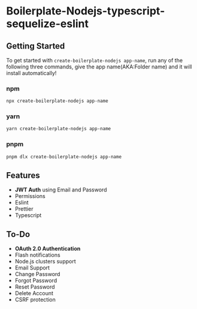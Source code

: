 # Boilerplate-Nodejs-typescript-sequelize-eslint

## Getting Started

To get started with `create-boilerplate-nodejs app-name`, run any of the following three commands, give the app name(AKA:Folder name) and it will install automatically!

### npm

```bash
npx create-boilerplate-nodejs app-name
```

### yarn

```bash
yarn create-boilerplate-nodejs app-name
```

### pnpm

```bash
pnpm dlx create-boilerplate-nodejs app-name
```

## Features

- **JWT Auth** using Email and Password
- Permissions
- Eslint
- Prettier
- Typescript

## To-Do

- **OAuth 2.0 Authentication**
- Flash notifications
- Node.js clusters support
- Email Support
- Change Password
- Forgot Password
- Reset Password
- Delete Account
- CSRF protection
